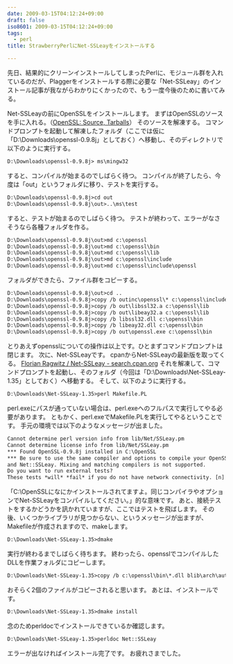 ```yaml
---
date: 2009-03-15T04:12:24+09:00
draft: false
iso8601: 2009-03-15T04:12:24+09:00
tags:
  - perl
title: StrawberryPerlにNet-SSLeayをインストールする

---
```


先日、結果的にクリーンインストールしてしまったPerlに、モジュール群を入れているのだが、Plaggerをインストールする際に必要な「Net-SSLeay」のインストール記事が我ながらわかりにくかったので、もう一度今後のために書いてみる。

Net-SSLeayの前にOpenSSLをインストールします。 まずはOpenSSLのソースを手に入れる。（[OpenSSL: Source, Tarballs](http://www.openssl.org/source/)） そのソースを解凍する。 コマンドプロンプトを起動して解凍したフォルダ（ここでは仮に「D:\Downloads\openssl-0.9.8j」としておく）へ移動し、そのディレクトリで以下のように実行する。

```default
D:\Downloads\openssl-0.9.8j> ms\mingw32
```

すると、コンパイルが始まるのでしばらく待つ。 コンパイルが終了したら、今度は「out」というフォルダに移り、テストを実行する。

```default
D:\Downloads\openssl-0.9.8j>cd out
D:\Downloads\openssl-0.9.8j\out>..\ms\test
```

すると、テストが始まるのでしばらく待つ。 テストが終わって、エラーがなさそうなら各種フォルダを作る。

```default
D:\Downloads\openssl-0.9.8j\out>md c:\openssl
D:\Downloads\openssl-0.9.8j\out>md c:\openssl\bin
D:\Downloads\openssl-0.9.8j\out>md c:\openssl\lib
D:\Downloads\openssl-0.9.8j\out>md c:\openssl\include
D:\Downloads\openssl-0.9.8j\out>md c:\openssl\include\openssl
```

フォルダができたら、ファイル群をコピーする。

```default
D:\Downloads\openssl-0.9.8j\out>cd ..
D:\Downloads\openssl-0.9.8j>copy /b outinc\openssl\* c:\openssl\include\openssl
D:\Downloads\openssl-0.9.8j>copy /b out\libssl32.a c:\openssl\lib
D:\Downloads\openssl-0.9.8j>copy /b out\libeay32.a c:\openssl\lib
D:\Downloads\openssl-0.9.8j>copy /b libssl32.dll c:\openssl\bin
D:\Downloads\openssl-0.9.8j>copy /b libeay32.dll c:\openssl\bin
D:\Downloads\openssl-0.9.8j>copy /b out\openssl.exe c:\openssl\bin
```

とりあえずopensslについての操作は以上です。ひとまずコマンドプロンプトは閉じます。 次に、Net-SSLeayです。 cpanからNet-SSLeayの最新版を取ってくる。 [Florian Ragwitz / Net-SSLeay - search.cpan.org](http://search.cpan.org/dist/Net-SSLeay/) それを解凍して、コマンドプロンプトを起動し、そのフォルダ（今回は「D:\Downloads\Net-SSLeay-1.35」としておく）へ移動する。 そして、以下のように実行する。

```default
D:\Downloads\Net-SSLeay-1.35>perl Makefile.PL
```

perl.exeにパスが通っていない場合は、perl.exeへのフルパスで実行してやる必要があります。 ともかく、perl.exeでMakefile.PLを実行してやるということです。 手元の環境では以下のようなメッセージが出ました。

```default
Cannot determine perl version info from lib/Net/SSLeay.pm
Cannot determine license info from lib/Net/SSLeay.pm
*** Found OpenSSL-0.9.8j installed in C:\OpenSSL
*** Be sure to use the same compiler and options to compile your OpenSSL, perl,
and Net::SSLeay. Mixing and matching compilers is not supported.
Do you want to run external tests?
These tests *will* *fail* if you do not have network connectivity. [n]
```

「C:\OpenSSLになにかインストールされてますよ。同じコンパイラやオプションでNet-SSLeayをコンパイルしてください。」的な意味です。 あと、接続テストをするかどうかを訊かれていますが、ここではテストを飛ばします。 その後、いくつかライブラリが見つからない、というメッセージが出ますが、Makefileが作成されますので、makeします。

```default
D:\Downloads\Net-SSLeay-1.35>dmake
```

実行が終わるまでしばらく待ちます。 終わったら、opensslでコンパイルしたDLLを作業フォルダにコピーします。

```default
D:\Downloads\Net-SSLeay-1.35>copy /b c:\openssl\bin\*.dll blib\arch\auto\Net\SSLeay
```

おそらく2個のファイルがコピーされると思います。 あとは、インストールです。

```default
D:\Downloads\Net-SSLeay-1.35>dmake install
```

念のためperldocでインストールできているか確認します。

```default
D:\Downloads\Net-SSLeay-1.35>perldoc Net::SSLeay
```

エラーが出なければインストール完了です。 お疲れさまでした。

